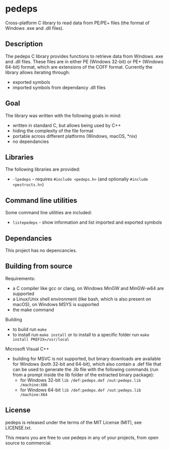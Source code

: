 pedeps
======
Cross-platform C library to read data from PE/PE+ files (the format of Windows .exe and .dll files).

Description
-----------
The pedeps C library provides functions to retrieve data from Windows .exe and .dll files.
These files are in either PE (Windows 32-bit) or PE+ (Windows 64-bit) format, which are extensions of the COFF format.
Currently the library allows iterating through:
- exported symbols
- imported symbols from dependancy .dll files

Goal
----
The library was written with the following goals in mind:
- written in standard C, but allows being used by C++
- hiding the complexity of the file format
- portable across different platforms (Windows, macOS, *nix)
- no dependancies

Libraries
---------

The following libraries are provided:
- `-lpedeps` - requires `#include <pedeps.h>` (and optionally `#include <pestructs.h>`)

Command line utilities
----------------------
Some command line utilities are included:
- `listepedeps` - show information and list imported and exported symbols

Dependancies
------------
This project has no depencancies.

Building from source
--------------------
Requirements:
- a C compiler like gcc or clang, on Windows MinGW and MinGW-w64 are supported
- a Linux/Unix shell environment (like bash, which is also present on macOS), on Windows MSYS is supported
- the make command

Building
- to build run `make`
- to install run `make install` or to install to a specific folder run `make install PREFIX=/usr/local`

Microsoft Visual C++
- building for MSVC is not supported, but binary downloads are available for Windows (both 32-bit and 64-bit), which also contain a .def file that can be used to generate the .lib file with the following commands (run from a prompt inside the lib folder of the extracted binary package):
  + for Windows 32-bit `lib /def:pedeps.def /out:pedeps.lib /machine:X86`
  + for Windows 64-bit `lib /def:pedeps.def /out:pedeps.lib /machine:X64`

License
-------
pedeps is released under the terms of the MIT License (MIT), see LICENSE.txt.

This means you are free to use pedeps in any of your projects, from open source to commercial.
